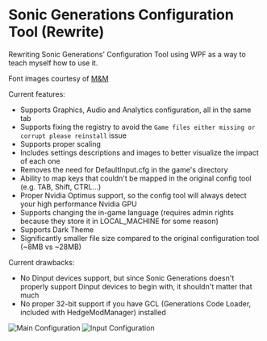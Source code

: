 # Sonic Generations Configuration Tool (Rewrite)

Rewriting Sonic Generations' Configuration Tool using WPF as a way to teach myself how to use it.

Font images courtesy of [M&M](https://github.com/ActualMandM)

Current features:

- Supports Graphics, Audio and Analytics configuration, all in the same tab
- Supports fixing the registry to avoid the `Game files either missing or corrupt please reinstall` issue
- Supports proper scaling
- Includes settings descriptions and images to better visualize the impact of each one
- Removes the need for DefaultInput.cfg in the game's directory
- Ability to map keys that couldn't be mapped in the original config tool (e.g. TAB, Shift, CTRL...)
- Proper Nvidia Optimus support, so the config tool will always detect your high performance Nvidia GPU
- Supports changing the in-game language (requires admin rights because they store it in LOCAL_MACHINE for some reason)
- Supports Dark Theme
- Significantly smaller file size compared to the original configuration tool (~8MB vs ~28MB)

Current drawbacks:
- No Dinput devices support, but since Sonic Generations doesn't properly support Dinput devices to begin with, it shouldn't matter that much
- No proper 32-bit support if you have GCL (Generations Code Loader, included with HedgeModManager) installed

![Main Configuration](https://raw.githubusercontent.com/PTKickass/GenerationsConfigTool_Rewrite/master/Images/Config.png)
![Input Configuration](https://raw.githubusercontent.com/PTKickass/GenerationsConfigTool_Rewrite/master/Images/InputConfig.png)
